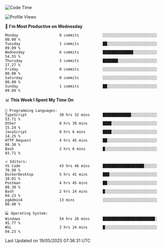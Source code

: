 <!--START_SECTION:waka-->
![Code Time](http://img.shields.io/badge/Code%20Time-5%2C012%20hrs%2010%20mins-blue)

![Profile Views](http://img.shields.io/badge/Profile%20Views-8-blue)

📅 **I'm Most Productive on Wednesday** 

```text
Monday                   0 commits           ░░░░░░░░░░░░░░░░░░░░░░░░░   00.00 % 
Tuesday                  1 commits           ██░░░░░░░░░░░░░░░░░░░░░░░   09.09 % 
Wednesday                6 commits           ██████████████░░░░░░░░░░░   54.55 % 
Thursday                 3 commits           ███████░░░░░░░░░░░░░░░░░░   27.27 % 
Friday                   0 commits           ░░░░░░░░░░░░░░░░░░░░░░░░░   00.00 % 
Saturday                 0 commits           ░░░░░░░░░░░░░░░░░░░░░░░░░   00.00 % 
Sunday                   1 commits           ██░░░░░░░░░░░░░░░░░░░░░░░   09.09 % 
```


📊 **This Week I Spent My Time On** 

```text
💬 Programming Languages: 
TypeScript               30 hrs 32 mins      █████████████░░░░░░░░░░░░   53.71 % 
Other                    8 hrs 39 mins       ████░░░░░░░░░░░░░░░░░░░░░   15.24 % 
JavaScript               8 hrs 6 mins        ████░░░░░░░░░░░░░░░░░░░░░   14.25 % 
HTTP Request             4 hrs 45 mins       ██░░░░░░░░░░░░░░░░░░░░░░░   08.38 % 
Bash                     2 hrs 6 mins        █░░░░░░░░░░░░░░░░░░░░░░░░   03.71 % 

🔥 Editors: 
VS Code                  43 hrs 46 mins      ███████████████████░░░░░░   76.98 % 
DockerDesktop            5 hrs 41 mins       ███░░░░░░░░░░░░░░░░░░░░░░   10.01 % 
Postman                  4 hrs 45 mins       ██░░░░░░░░░░░░░░░░░░░░░░░   08.38 % 
Bash                     2 hrs 24 mins       █░░░░░░░░░░░░░░░░░░░░░░░░   04.23 % 
pgAdmin4                 13 mins             ░░░░░░░░░░░░░░░░░░░░░░░░░   00.40 % 

💻 Operating System: 
Windows                  54 hrs 26 mins      ████████████████████████░   95.77 % 
WSL                      2 hrs 24 mins       █░░░░░░░░░░░░░░░░░░░░░░░░   04.23 % 
```


 Last Updated on 19/05/2025 07:36:31 UTC
<!--END_SECTION:waka-->
